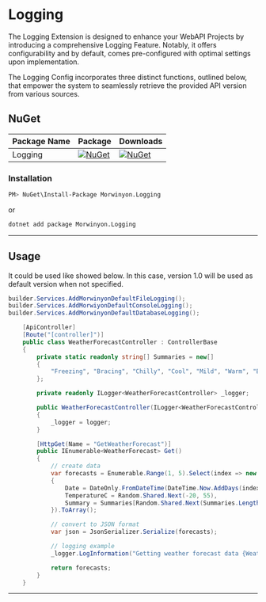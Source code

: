 # Logging

The Logging Extension is designed to enhance your WebAPI Projects by introducing a comprehensive Logging Feature. Notably, it offers configurability and by default, comes pre-configured with optimal settings upon implementation.


The Logging Config incorporates three distinct functions, outlined below, that empower the system to seamlessly retrieve the provided API version from various sources.


## NuGet
| Package Name | Package | Downloads |
| ------------- | ------- | --------- |
| Logging       | [![NuGet](https://img.shields.io/nuget/v/Morwinyon.Logging?style=for-the-badge)](https://www.nuget.org/packages/Morwinyon.Logging) | [![NuGet](https://img.shields.io/nuget/dt/Morwinyon.Logging?style=for-the-badge)](https://www.nuget.org/packages/Morwinyon.Logging/) |


### Installation

```bash
PM> NuGet\Install-Package Morwinyon.Logging
```
or
```bash
dotnet add package Morwinyon.Logging
```

----

## Usage


It could be used like showed below. In this case, version 1.0 will be used as default version when not specified.

```csharp
builder.Services.AddMorwinyonDefaultFileLogging();
builder.Services.AddMorwiyonDefaultConsoleLogging();
builder.Services.AddMorwinyonDefaultDatabaseLogging();

```




```csharp
    [ApiController]
    [Route("[controller]")]
    public class WeatherForecastController : ControllerBase
    {
        private static readonly string[] Summaries = new[]
        {
            "Freezing", "Bracing", "Chilly", "Cool", "Mild", "Warm", "Balmy", "Hot", "Sweltering", "Scorching"
        };

        private readonly ILogger<WeatherForecastController> _logger;

        public WeatherForecastController(ILogger<WeatherForecastController> logger)
        {
            _logger = logger;
        }

        [HttpGet(Name = "GetWeatherForecast")]
        public IEnumerable<WeatherForecast> Get()
        {
            // create data
            var forecasts = Enumerable.Range(1, 5).Select(index => new WeatherForecast
            {
                Date = DateOnly.FromDateTime(DateTime.Now.AddDays(index)),
                TemperatureC = Random.Shared.Next(-20, 55),
                Summary = Summaries[Random.Shared.Next(Summaries.Length)]
            }).ToArray();

            // convert to JSON format
            var json = JsonSerializer.Serialize(forecasts);

            // logging example
            _logger.LogInformation("Getting weather forecast data {WeatherForecastsJson}", json);

            return forecasts;
        }
    }

```

----


